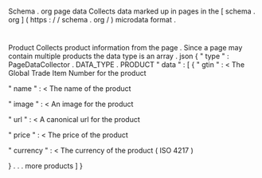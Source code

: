 #
Schema
.
org
page
data
Collects
data
marked
up
in
pages
in
the
[
schema
.
org
]
(
https
:
/
/
schema
.
org
/
)
microdata
format
.
#
#
Product
Collects
product
information
from
the
page
.
Since
a
page
may
contain
multiple
products
the
data
type
is
an
array
.
json
{
"
type
"
:
PageDataCollector
.
DATA_TYPE
.
PRODUCT
"
data
"
:
[
{
"
gtin
"
:
<
The
Global
Trade
Item
Number
for
the
product
>
"
name
"
:
<
The
name
of
the
product
>
"
image
"
:
<
An
image
for
the
product
>
"
url
"
:
<
A
canonical
url
for
the
product
>
"
price
"
:
<
The
price
of
the
product
>
"
currency
"
:
<
The
currency
of
the
product
(
ISO
4217
)
>
}
.
.
.
more
products
]
}
